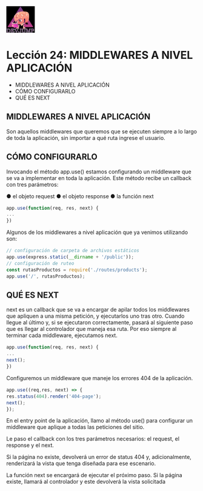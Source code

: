 <img  src='../logo.png' height='70px'>

# Lección 24: MIDDLEWARES A NIVEL APLICACIÓN 

* MIDDLEWARES A NIVEL APLICACIÓN  
* CÓMO CONFIGURARLO
* QUÉ ES NEXT


## MIDDLEWARES A NIVEL APLICACIÓN

Son aquellos middlewares que queremos que se ejecuten siempre a lo largo de toda la aplicación, sin importar a qué ruta ingrese el usuario.

## CÓMO CONFIGURARLO

Invocando el método app.use() estamos configurando un middleware que se va a implementar en toda la aplicación.
Este método recibe un callback con tres parámetros:

● el objeto request
● el objeto response
● la función next

```javascript
app.use(function(req, res, next) {
...
})
```

Algunos de los middlewares a nivel aplicación que ya venimos utilizando son:

```javascript
// configuración de carpeta de archivos estáticos
app.use(express.static(__dirname + '/public'));
// configuración de ruteo
const rutasProductos = require('./routes/products');
app.use('/', rutasProductos);
```

## QUÉ ES NEXT

next es un callback que se va a encargar de apilar todos los middlewares que apliquen a una misma petición, y ejecutarlos uno tras otro. Cuando llegue al último y, si se ejecutaron correctamente, pasará al siguiente paso que es llegar al controlador que maneja esa ruta.
Por eso siempre al terminar cada middleware, ejecutamos next.

```javascript
app.use(function(req, res, next) {
...
next();
})
```

Configuremos un middleware que
maneje los errores 404 de la
aplicación.

```javascript
app.use((req,res, next) => {
res.status(404).render('404-page');
next();
});
```
En el entry point de la aplicación,
llamo al método use() para
configurar un middleware que
aplique a todas las peticiones del
sitio.

Le paso el callback con los tres
parámetros necesarios: el
request, el response y el next.

Si la página no existe, devolverá
un error de status 404 y,
adicionalmente, renderizará la
vista que tenga diseñada para ese
escenario.

La función next se encargará de
ejecutar el próximo paso.
Si la página existe, llamará al
controlador y este devolverá la
vista solicitada
